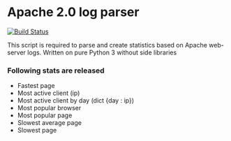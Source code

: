 # Apache 2.0 log parser

[![Build Status](https://travis-ci.org/joemccann/dillinger.svg?branch=master)](https://travis-ci.org/joemccann/dillinger)

This script is required to parse and create statistics based on Apache web-server logs. Written on pure Python 3 without side libraries

### Following stats are released
  - Fastest page
  - Most active client (ip)
  - Most active client by day (dict {day : ip})
  - Most popular browser
  - Most popular page
  - Slowest average page
  - Slowest page
